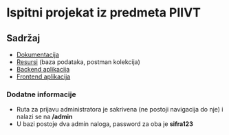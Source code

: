# Ispitni projekat iz predmeta PIIVT

## Sadržaj

- [Dokumentacija](./01-documentation)
- [Resursi](./02-resources) (baza podataka, postman kolekcija)
- [Backend aplikacija](./03-backend)
- [Frontend aplikacija](./4-frontend)

### Dodatne informacije

 - Ruta za prijavu administratora je sakrivena (ne postoji navigacija do nje) i nalazi se na **/admin**
 - U bazi postoje dva admin naloga, password za oba je **sifra123**
